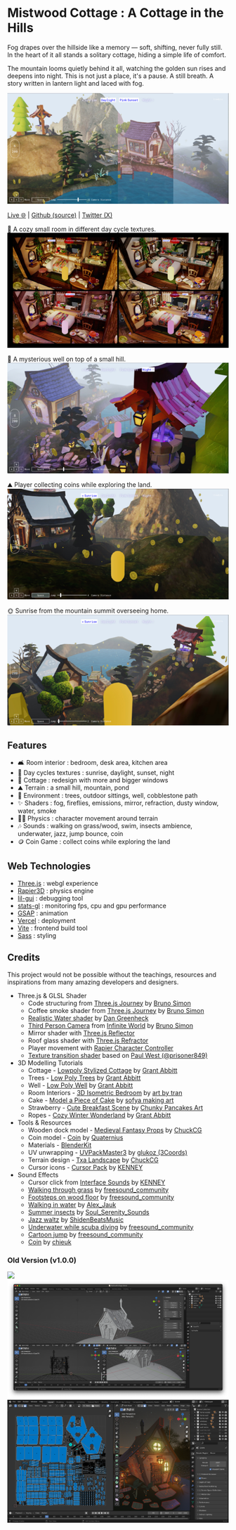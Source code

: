 # Mistwood Cottage : A Cottage in the Hills

Fog drapes over the hillside like a memory — soft, shifting, never fully still. In the heart of it all stands a solitary cottage, hiding a simple life of comfort.

The mountain looms quietly behind it all, watching the golden sun rises and deepens into night. This is not just a place, it's a pause. A still breath. A story written in lantern light and laced with fog.

<img src="docs/CottageintheHills.jpg" >

[Live 🌐](https://mistwood-cottage.vercel.app) |
[Github (source)](https://github.com/amiradeu/3d-stylized-cottage) |
[Twitter (X)](https://x.com/amiradeuraseh)

🛌 A cozy small room in different day cycle textures.
<img src="docs/ACozySmallRoom.jpg" >

🔮 A mysterious well on top of a small hill.
<img src="docs/MysteriousWell.jpg" >

⛰️ Player collecting coins while exploring the land.
<img src="docs/CollectingtheCoins.jpg" >

🌞 Sunrise from the mountain summit overseeing home.
<img src="docs/SunrisefromtheMountain.jpg">

## Features

-   🛋️ Room interior : bedroom, desk area, kitchen area
-   🎨 Day cycles textures : sunrise, daylight, sunset, night
-   🏡 Cottage : redesign with more and bigger windows
-   ⛰️ Terrain : a small hill, mountain, pond
-   🌳 Environment : trees, outdoor sittings, well, cobblestone path
-   ✨ Shaders : fog, fireflies, emissions, mirror, refraction, dusty window, water, smoke
-   🕴🏻 Physics : character movement around terrain
-   🎶 Sounds : walking on grass/wood, swim, insects ambience, underwater, jazz, jump bounce, coin
-   🪙 Coin Game : collect coins while exploring the land

## Web Technologies

-   [Three.js](https://threejs.org/) : webgl experience
-   [Rapier3D](https://rapier.rs/docs/user_guides/javascript/getting_started_js) : physics engine
-   [lil-gui](https://lil-gui.georgealways.com) : debugging tool
-   [stats-gl](https://github.com/RenaudRohlinger/stats-gl) : monitoring fps, cpu and gpu performance
-   [GSAP](https://gsap.com) : animation
-   [Vercel](https://vercel.com) : deployment
-   [Vite](https://vite.dev) : frontend build tool
-   [Sass](https://sass-lang.com) : styling

## Credits

This project would not be possible without the teachings, resources and inspirations from many amazing developers and designers.

-   Three.js & GLSL Shader
    -   Code structuring from [Three.js Journey](https://threejs-journey.com/lessons/code-structuring-for-bigger-projects) by [Bruno Simon](https://x.com/bruno_simon)
    -   Coffee smoke shader from [Three.js Journey](https://threejs-journey.com/lessons/coffee-smoke-shader) by [Bruno Simon](https://x.com/bruno_simon)
    -   [Realistic Water shader](https://youtu.be/jK4uXGY07vA) by [Dan Greenheck](https://www.youtube.com/@dangreenheck)
    -   [Third Person Camera](https://github.com/brunosimon/infinite-world/blob/master/sources/Game/State/CameraThirdPerson.js) from [Infinite World](https://infinite-world.vercel.app/) by [Bruno Simon](https://x.com/bruno_simon)
    -   Mirror shader with [Three.js Reflector](https://threejs.org/examples/?q=mirror#mirror)
    -   Roof glass shader with [Three.js Refractor](https://threejs.org/examples/?q=refraction#webgl_refraction)
    -   Player movement with [Rapier Character Controller](https://rapier.rs/docs/user_guides/javascript/character_controller/)
    -   [Texture transition shader](https://jsfiddle.net/prisoner849/bmda176z/) based on [Paul West (@prisoner849)](https://discourse.threejs.org/u/prisoner849)
-   3D Modelling Tutorials
    -   Cottage - [Lowpoly Stylized Cottage](https://youtu.be/izjz2Hya2QM) by [Grant Abbitt](https://www.youtube.com/@grabbitt)
    -   Trees - [Low Poly Trees](https://youtu.be/p-9pgZI3inI) by [Grant Abbitt](https://www.youtube.com/@grabbitt)
    -   Well - [Low Poly Well](https://youtu.be/QPh8h0hWkg0) by [Grant Abbitt](https://www.youtube.com/@grabbitt)
    -   Room Interiors - [3D Isometric Bedroom](https://youtu.be/J6b_pcAX1TQ) by [art by tran](https://www.youtube.com/@artbytran_)
    -   Cake - [Model a Piece of Cake](https://youtu.be/uR2zcJRNqts) by [sofya making art](https://www.youtube.com/@sofyamakingart)
    -   Strawberry - [Cute Breakfast Scene](https://youtu.be/Uh2lBnh4X4M) by [Chunky Pancakes Art](https://www.youtube.com/@chunkypancakesart)
    -   Ropes - [Cozy Winter Wonderland](https://youtu.be/E3WWj_m19dM) by [Grant Abbitt](https://www.youtube.com/@grabbitt)
-   Tools & Resources
    -   Wooden dock model - [Medieval Fantasy Props](https://chuckcg.gumroad.com/l/ulfkzi) by [ChuckCG](https://chuckcg.gumroad.com/)
    -   Coin model - [Coin](https://poly.pizza/m/QHZtj94fvh) by [Quaternius](https://poly.pizza/u/Quaternius)
    -   Materials - [BlenderKit](https://www.blenderkit.com/)
    -   UV unwrapping - [UVPackMaster3](https://uvpackmaster.com/) by [glukoz (3Coords)](https://x.com/glukozUVP)
    -   Terrain design - [Txa Landscape](https://github.com/nerk987/txa_ant/releases/tag/v4.00.0) by [ChuckCG](https://youtu.be/FOMmvspCcQk)
    -   Cursor icons - [Cursor Pack](https://kenney.nl/assets/cursor-pack) by [KENNEY](https://kenney.nl/)
-   Sound Effects
    -   Cursor click from [Interface Sounds](https://kenney.nl/assets/interface-sounds) by [KENNEY](https://kenney.nl/)
    -   [Walking through grass](https://pixabay.com/sound-effects/walking-through-grass-80308/) by [freesound_community](https://pixabay.com/users/freesound_community-46691455/)
    -   [Footsteps on wood floor](https://pixabay.com/sound-effects/footsteps-on-wood-floor-14735/) by [freesound_community](https://pixabay.com/users/freesound_community-46691455/)
    -   [Walking in water](https://pixabay.com/sound-effects/walking-in-water-199418/) by [Alex_Jauk](https://pixabay.com/users/alex_jauk-16800354/)
    -   [Summer insects](https://pixabay.com/sound-effects/summer-insects-243572/) by [Soul_Serenity_Sounds](https://pixabay.com/users/soul_serenity_sounds-6817262/)
    -   [Jazz waltz](https://pixabay.com/sound-effects/loop-file-jazz-waltz-34-beat-bpm132-144689/) by [ShidenBeatsMusic](https://pixabay.com/users/shidenbeatsmusic-25676252/)
    -   [Underwater while scuba diving](https://pixabay.com/sound-effects/under-water-sounds-while-scuba-diving-14866/) by [freesound_community](https://pixabay.com/users/freesound_community-46691455/)
    -   [Cartoon jump](https://pixabay.com/sound-effects/cartoon-jump-6462/) by [freesound_community](https://pixabay.com/users/freesound_community-46691455/)
    -   [Coin](https://pixabay.com/sound-effects/coin-257878/) by [chieuk](https://pixabay.com/users/chieuk-46505609/)

### Old Version (v1.0.0)

<img src="docs/cottage.gif" >
<img src="docs/how-it-started.png">
<img src="docs/StylizedCottage.png">
